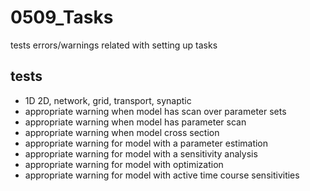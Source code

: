 # 0509_Tasks

tests errors/warnings related with setting up tasks

## tests

- 1D 2D, network, grid, transport, synaptic
- appropriate warning when model has scan over parameter sets
- appropriate warning when model has parameter scan
- appropriate warning when model cross section
- appropriate warning for model with a parameter estimation
- appropriate warning for model with a sensitivity analysis
- appropriate warning for model with optimization
- appropriate warning for model with active time course sensitivities
